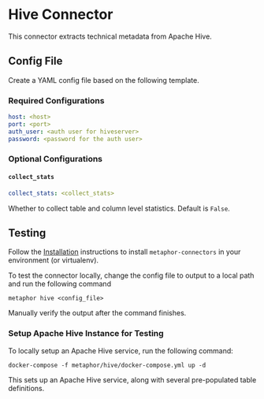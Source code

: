 # Hive Connector

This connector extracts technical metadata from Apache Hive.

## Config File

Create a YAML config file based on the following template.

### Required Configurations

```yaml
host: <host>
port: <port>
auth_user: <auth user for hiveserver>
password: <password for the auth user>
```

### Optional Configurations

#### `collect_stats`

```yaml
collect_stats: <collect_stats>
```

Whether to collect table and column level statistics. Default is `False`.

## Testing

Follow the [Installation](../../README.md) instructions to install `metaphor-connectors` in your environment (or virtualenv).

To test the connector locally, change the config file to output to a local path and run the following command

```shell
metaphor hive <config_file>
```

Manually verify the output after the command finishes.

### Setup Apache Hive Instance for Testing

To locally setup an Apache Hive service, run the following command:

```shell
docker-compose -f metaphor/hive/docker-compose.yml up -d
```

This sets up an Apache Hive service, along with several pre-populated table definitions.
